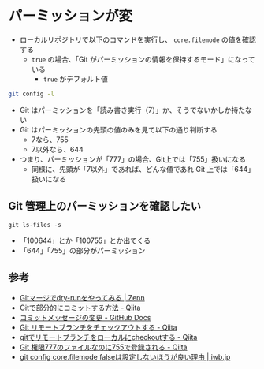 # パーミッションが変

- ローカルリポジトリで以下のコマンドを実行し、 `core.filemode` の値を確認する
  - `true` の場合、「Git がパーミッションの情報を保持するモード」になっている
    - `true` がデフォルト値

```bash
git config -l
```

- Git はパーミッションを「読み書き実行（7）」か、そうでないかしか持たない
- Git はパーミッションの先頭の値のみを見て以下の通り判断する
  - 7なら、755
  - 7以外なら、644
- つまり、パーミッションが「777」の場合、Git上では「755」扱いになる
  - 同様に、先頭が「7以外」であれば、どんな値であれ Git 上では「644」扱いになる

## Git 管理上のパーミッションを確認したい

```
git ls-files -s
```

- 「100644」とか「100755」とか出てくる
- 「644」「755」の部分がパーミッション

## 参考
- [Gitマージでdry-runをやってみる | Zenn](https://zenn.dev/naopusyu/articles/4b73bed8f8de4c)
- [Gitで部分的にコミットする方法 - Qiita](https://qiita.com/miyohide/items/79ab0ff3b3852289a6be)
- [コミットメッセージの変更 - GitHub Docs](https://docs.github.com/ja/pull-requests/committing-changes-to-your-project/creating-and-editing-commits/changing-a-commit-message)
- [Git リモートブランチをチェックアウトする - Qiita](https://qiita.com/miriwo/items/53b319d3d3a3759b30a7)
- [gitでリモートブランチをローカルにcheckoutする - Qiita](https://qiita.com/YusukeSuzuki@github/items/3bd5752783fd2c2f8805)
- [Git 権限777のファイルなのに755で登録される - Qiita](https://qiita.com/miriwo/items/2b814d881fa1d23152cf)
- [git config core.filemode falseは設定しないほうが良い理由 | iwb.jp](https://iwb.jp/git-config-core-filemode-false-setting/)
